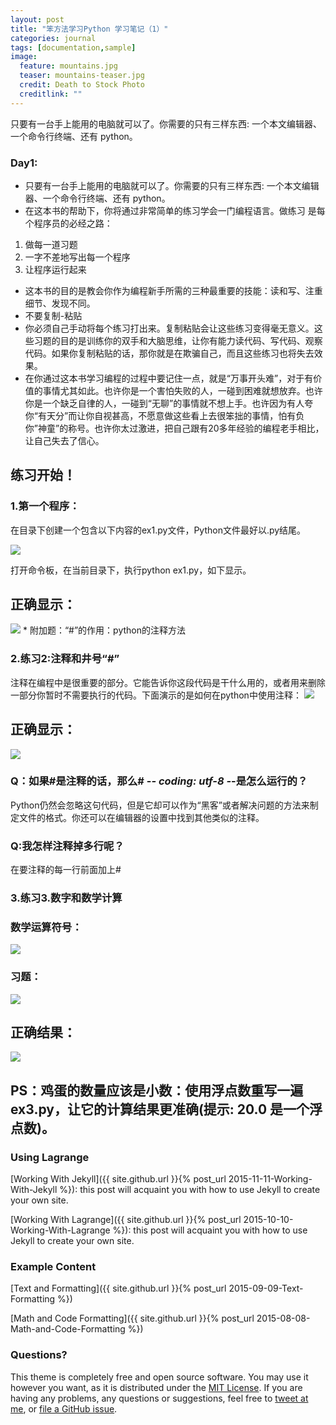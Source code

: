 ```yaml
---
layout: post
title: "笨方法学习Python 学习笔记（1）"
categories: journal
tags: [documentation,sample]
image:
  feature: mountains.jpg
  teaser: mountains-teaser.jpg
  credit: Death to Stock Photo
  creditlink: ""
---
```


只要有一台手上能用的电脑就可以了。你需要的只有三样东西: 一个本文编辑器、一个命令行终端、还有 python。
### Day1:
* 只要有一台手上能用的电脑就可以了。你需要的只有三样东西: 一个本文编辑器、一个命令行终端、还有 python。
* 在这本书的帮助下，你将通过非常简单的练习学会一门编程语言。做练习 是每个程序员的必经之路：
1. 做每一道习题
2. 一字不差地写出每一个程序
3. 让程序运行起来
* 这本书的目的是教会你作为编程新手所需的三种最重要的技能：读和写、注重细节、发现不同。
* 不要复制-粘贴
* 你必须自己手动将每个练习打出来。复制粘贴会让这些练习变得毫无意义。这些习题的目的是训练你的双手和大脑思维，让你有能力读代码、写代码、观察代码。如果你复制粘贴的话，那你就是在欺骗自己，而且这些练习也将失去效果。
* 在你通过这本书学习编程的过程中要记住一点，就是“万事开头难”，对于有价值的事情尤其如此。也许你是一个害怕失败的人，一碰到困难就想放弃。也许你是一个缺乏自律的人，一碰到“无聊”的事情就不想上手。也许因为有人夸你“有天分”而让你自视甚高，不愿意做这些看上去很笨拙的事情，怕有负你”神童”的称号。也许你太过激进，把自己跟有20多年经验的编程老手相比，让自己失去了信心。

## 练习开始！
### 1.第一个程序：
在目录下创建一个包含以下内容的ex1.py文件，Python文件最好以.py结尾。

<img src="{{ site.github.url }}/images/note_img/day1-2.jpg">

打开命令板，在当前目录下，执行python ex1.py，如下显示。

## 正确显示：
<img src="{{ site.github.url }}/images/note_img/day1.jpg">
* 附加题：“#”的作用：python的注释方法

### 2.练习2:注释和井号“#”

注释在编程中是很重要的部分。它能告诉你这段代码是干什么用的，或者用来删除一部分你暂时不需要执行的代码。下面演示的是如何在python中使用注释：
<img src="{{ site.github.url }}/images/note_img/day1-3.jpg">

## 正确显示：
<img src="{{ site.github.url }}/images/note_img/day1-4.jpg">

### Q：如果#是注释的话，那么# -*- coding: utf-8 -*-是怎么运行的？

Python仍然会忽略这句代码，但是它却可以作为“黑客”或者解决问题的方法来制定文件的格式。你还可以在编辑器的设置中找到其他类似的注释。

### Q:我怎样注释掉多行呢？

在要注释的每一行前面加上#

### 3.练习3.数字和数学计算

### 数学运算符号：

<img src="{{ site.github.url }}/images/note_img/day1-5.jpg">

### 习题：
<img src="{{ site.github.url }}/images/note_img/day1-6.jpg">

## 正确结果：

<img src="{{ site.github.url }}/images/note_img/day1-7.jpg">

## PS：鸡蛋的数量应该是小数：使用浮点数重写一遍ex3.py，让它的计算结果更准确(提示: 20.0 是一个浮点数)。

### Using Lagrange

[Working With Jekyll]({{ site.github.url }}{% post_url 2015-11-11-Working-With-Jekyll %}): this post will acquaint you with how to use Jekyll to create your own site.

[Working With Lagrange]({{ site.github.url }}{% post_url 2015-10-10-Working-With-Lagrange %}): this post will acquaint you with how to use Jekyll to create your own site.

### Example Content

[Text and Formatting]({{ site.github.url }}{% post_url 2015-09-09-Text-Formatting %})

[Math and Code Formatting]({{ site.github.url }}{% post_url 2015-08-08-Math-and-Code-Formatting %})

### Questions?

This theme is completely free and open source software. You may use it however you want, as it is distributed under the [MIT License](http://choosealicense.com/licenses/mit/). If you are having any problems, any questions or suggestions, feel free to [tweet at me](https://twitter.com/intent/tweet?text=My%question%about%Lagrange%is:%&amp;via=paululele), or [file a GitHub issue](https://github.com/lenpaul/lagrange/issues/new).
